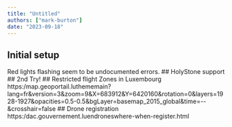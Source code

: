 ```yaml
---
title: "Untitled"
authors: ["mark-burton"]
date: "2023-09-18"
---
```


## Initial setup
Red lights flashing seem to be undocumented errors.  ## HolyStone support  ## 2nd Try!  ## Restricted flight Zones in Luxembourg  https:/map.geoportail.luthememain?lang=fr&version=3&zoom=9&X=683912&Y=6420160&rotation=0&layers=1928-1927&opacities=0.5-0.5&bgLayer=basemap_2015_global&time=--&crosshair=false  ## Drone registration  https:/dac.gouvernement.luendroneswhere-when-register.html